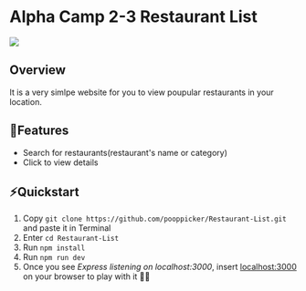 # Alpha Camp 2-3 Restaurant List
![](https://i.imgur.com/VUTBp8E.jpg)

## Overview
It is a very simlpe website for you to view poupular restaurants in your location.

## 🌻Features
* Search for restaurants(restaurant's name or category)
* Click to view details

## ⚡️Quickstart
1. Copy `git clone https://github.com/pooppicker/Restaurant-List.git` and paste it in Terminal
2. Enter `cd Restaurant-List`
3. Run `npm install`
4. Run `npm run dev`
5. Once you see *Express listening on localhost:3000*, insert [localhost:3000](https://) on your browser to play with it 👍🏻

